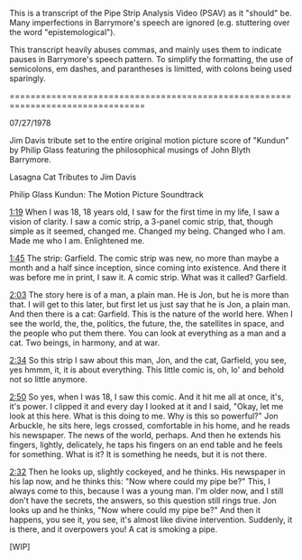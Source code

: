 This is a transcript of the Pipe Strip Analysis Video (PSAV) as it "should" be.
Many imperfections in Barrymore's speech are ignored (e.g. stuttering over the
word "epistemological").

This transcript heavily abuses commas, and mainly uses them to indicate pauses
in Barrymore's speech pattern. To simplify the formatting, the use of
semicolons, em dashes, and parantheses is limitted, with colons being used
sparingly.

================================================================================

07/27/1978

Jim Davis tribute set to the entire original motion picture score of "Kundun" by
Philip Glass featuring the philosophical musings of John Blyth Barrymore.

Lasagna Cat
Tributes to Jim Davis

Philip Glass
Kundun: The Motion Picture Soundtrack

[1:19](https://youtu.be/NAh9oLs67Cw?t=1m19s)
When I was 18, 18 years old, I saw for the first time in my life, I saw a vision
of clarity. I saw a comic strip, a 3-panel comic strip, that, though simple as
it seemed, changed me. Changed my being. Changed who I am. Made me who I am.
Enlightened me.

[1:45](https://youtu.be/NAh9oLs67Cw?t=1m45s)
The strip: Garfield. The comic strip was new, no more than maybe a month and a
half since inception, since coming into existence. And there it was before me in
print, I saw it. A comic strip. What was it called? Garfield.

[2:03](https://youtu.be/NAh9oLs67Cw?t=2m03s)
The story here is of a man, a plain man. He is Jon, but he is more than that. I
will get to this later, but first let us just say that he is Jon, a plain man.
And then there is a cat: Garfield. This is the nature of the world here. When I
see the world, the, the, politics, the future, the, the satellites in space, and
the people who put them there. You can look at everything as a man and a cat.
Two beings, in harmony, and at war.

[2:34](https://youtu.be/NAh9oLs67Cw?t=2m34s)
So this strip I saw about this man, Jon, and the cat, Garfield, you see, yes
hmmm, it, it is about everything. This little comic is, oh, lo' and behold not
so little anymore.

[2:50](https://youtu.be/NAh9oLs67Cw?t=2m50s)
So yes, when I was 18, I saw this comic. And it hit me all at once, it's, it's
power. I clipped it and every day I looked at it and I said, "Okay, let me look
at this here. What is this doing to me. Why is this so powerful?" Jon Arbuckle,
he sits here, legs crossed, comfortable in his home, and he reads his newspaper.
The news of the world, perhaps. And then he extends his fingers, lightly,
delicately, he taps his fingers on an end table and he feels for something. What
is it? It is something he needs, but it is not there.

[2:32](https://youtu.be/NAh9oLs67Cw?t=2m32s)
Then he looks up, slightly cockeyed, and he thinks. His newspaper in his lap
now, and he thinks this: "Now where could my pipe be?" This, I always come to
this, because I was a young man. I'm older now, and I still don't have the
secrets, the answers, so this question still rings true. Jon looks up and he
thinks, "Now where could my pipe be?" And then it happens, you see it, you see,
it's almost like divine intervention. Suddenly, it is there, and it overpowers
you! A cat is smoking a pipe.

[WIP]
